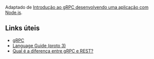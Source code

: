 Adaptado de [Introdução ao gRPC desenvolvendo uma aplicação com Node.js](https://medium.com/@leoo.farias/introdu%C3%A7%C3%A3o-ao-grpc-desenvolvendo-uma-api-com-node-js-d69dc13e86af).

## Links úteis
- [gRPC](https://grpc.io/)
- [Language Guide (proto 3)](https://protobuf.dev/programming-guides/proto3/)
- [Qual é a diferença entre gRPC e REST?](https://aws.amazon.com/pt/compare/the-difference-between-grpc-and-rest/)
